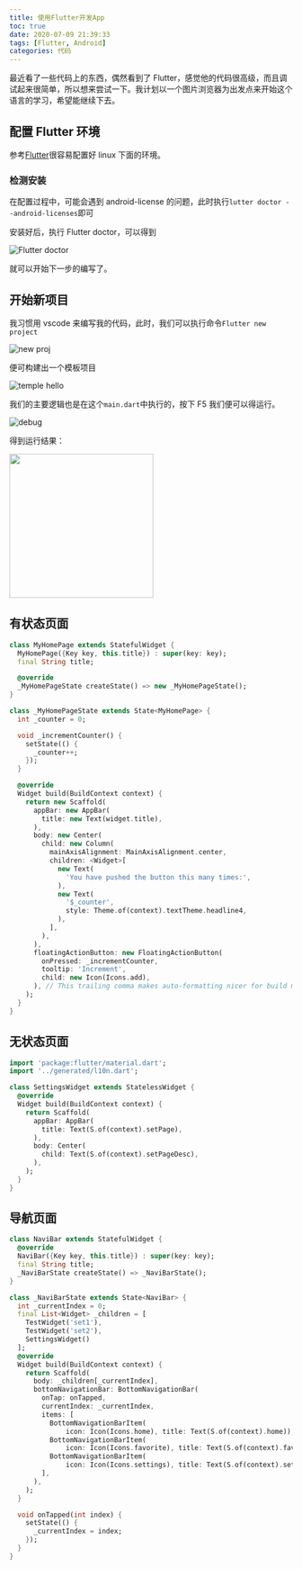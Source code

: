 ```yaml
---
title: 使用Flutter开发App
toc: true
date: 2020-07-09 21:39:33
tags: [Flutter, Android]
categories: 代码
---
```


最近看了一些代码上的东西，偶然看到了 Flutter，感觉他的代码很高级，而且调试起来很简单，所以想来尝试一下。我计划以一个图片浏览器为出发点来开始这个语言的学习，希望能继续下去。

<!-- more -->

## 配置 Flutter 环境

参考[Flutter](https://flutter.dev/docs/get-started/install/linux)很容易配置好 linux 下面的环境。

### 检测安装

在配置过程中，可能会遇到 android-license 的问题，此时执行`lutter doctor --android-licenses`即可

安装好后，执行 Flutter doctor，可以得到

![Flutter doctor](https://raw.githubusercontent.com/Waynehfut/blog/img/img/20201124202851.png)

就可以开始下一步的编写了。

## 开始新项目

我习惯用 vscode 来编写我的代码，此时，我们可以执行命令`Flutter new project`

![new proj](https://raw.githubusercontent.com/Waynehfut/blog/img/img/20201124202920.png)

便可构建出一个模板项目

![temple hello](https://raw.githubusercontent.com/Waynehfut/blog/img/img/20201124202952.png)

我们的主要逻辑也是在这个`main.dart`中执行的，按下 F5 我们便可以得运行。

![debug](https://raw.githubusercontent.com/Waynehfut/blog/img/img/20201124203038.png)

得到运行结果：


<img src="https://raw.githubusercontent.com/Waynehfut/blog/img/img/20201124203109.png" width=256 />

## 有状态页面

```dart
class MyHomePage extends StatefulWidget {
  MyHomePage({Key key, this.title}) : super(key: key);
  final String title;

  @override
  _MyHomePageState createState() => new _MyHomePageState();
}

class _MyHomePageState extends State<MyHomePage> {
  int _counter = 0;

  void _incrementCounter() {
    setState(() {
      _counter++;
    });
  }

  @override
  Widget build(BuildContext context) {
    return new Scaffold(
      appBar: new AppBar(
        title: new Text(widget.title),
      ),
      body: new Center(
        child: new Column(
          mainAxisAlignment: MainAxisAlignment.center,
          children: <Widget>[
            new Text(
              'You have pushed the button this many times:',
            ),
            new Text(
              '$_counter',
              style: Theme.of(context).textTheme.headline4,
            ),
          ],
        ),
      ),
      floatingActionButton: new FloatingActionButton(
        onPressed: _incrementCounter,
        tooltip: 'Increment',
        child: new Icon(Icons.add),
      ), // This trailing comma makes auto-formatting nicer for build methods.
    );
  }
}
```

## 无状态页面

```dart
import 'package:flutter/material.dart';
import '../generated/l10n.dart';

class SettingsWidget extends StatelessWidget {
  @override
  Widget build(BuildContext context) {
    return Scaffold(
      appBar: AppBar(
        title: Text(S.of(context).setPage),
      ),
      body: Center(
        child: Text(S.of(context).setPageDesc),
      ),
    );
  }
}

```

## 导航页面

```dart
class NaviBar extends StatefulWidget {
  @override
  NaviBar({Key key, this.title}) : super(key: key);
  final String title;
  _NaviBarState createState() => _NaviBarState();
}

class _NaviBarState extends State<NaviBar> {
  int _currentIndex = 0;
  final List<Widget> _children = [
    TestWidget('set1'),
    TestWidget('set2'),
    SettingsWidget()
  ];
  @override
  Widget build(BuildContext context) {
    return Scaffold(
      body: _children[_currentIndex],
      bottomNavigationBar: BottomNavigationBar(
        onTap: onTapped,
        currentIndex: _currentIndex,
        items: [
          BottomNavigationBarItem(
              icon: Icon(Icons.home), title: Text(S.of(context).home)),
          BottomNavigationBarItem(
              icon: Icon(Icons.favorite), title: Text(S.of(context).favorite)),
          BottomNavigationBarItem(
              icon: Icon(Icons.settings), title: Text(S.of(context).settings))
        ],
      ),
    );
  }

  void onTapped(int index) {
    setState(() {
      _currentIndex = index;
    });
  }
}

```
